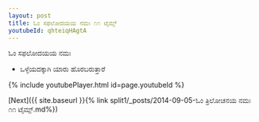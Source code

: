 ```yaml
---
layout: post
title: ಓಂ ಸಫಲೋದಯಯ ನಮಃ ೧೧ ಟೈಮ್ಸ್
youtubeId: qhteiqHAgtA
---
```

 
 
 ಓಂ ಸಫಲೋದಯಯ ನಮಃ  
 
 -  ಒಳ್ಳೆಯದಕ್ಕಾಗಿ ಯಾರು ಹೊರಬರುತ್ತಾರೆ 
 
  
 
  
 
 
 
 
 
 


{% include youtubePlayer.html id=page.youtubeId %}
 
[Next]({{ site.baseurl }}{% link  split1/_posts/2014-09-05-ಓಂ ತ್ರಿಲೋಚನಯ ನಮಃ ೧೧ ಟೈಮ್ಸ್.md%})
 

